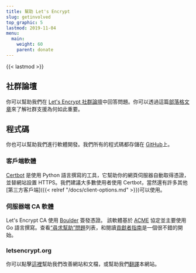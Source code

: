 ```yaml
---
title: 幫助 Let's Encrypt
slug: getinvolved
top_graphic: 5
lastmod: 2019-11-04
menu:
  main:
    weight: 60
    parent: donate
---
```


{{< lastmod >}}

## 社群論壇

你可以幫助我們在 [Let's Encrypt 社群論壇](https://community.letsencrypt.org/)中回答問題。你可以透過這篇[部落格文章](/2015/08/13/lets-encrypt-community-support.html)來了解社群支援為何如此重要。

## 程式碼

你也可以幫助我們進行軟體開發。我們所有的程式碼都存儲在 [GitHub](https://github.com/letsencrypt/)上。

### 客戶端軟體

[Certbot](https://github.com/certbot/certbot) 是使用 Python 語言撰寫的工具，它幫助你的網頁伺服器自動取得憑證，並替網站設置 HTTPS。我們建議大多數使用者使用 Certbot，當然還有許多其他[第三方客戶端]({{< relref "/docs/client-options.md" >}})可以使用。

### 伺服器端 CA 軟體

Let's Encrypt CA 使用 [Boulder](https://github.com/letsencrypt/boulder) 簽發憑證。 該軟體基於 [ACME](https://github.com/ietf-wg-acme/acme) 協定並主要使用 Go 語言撰寫。查看[“尋求幫助”問題](https://github.com/letsencrypt/boulder/labels/help%20wanted)列表，和閱讀[貢獻者指南](https://github.com/letsencrypt/boulder/blob/master/CONTRIBUTING.md)是一個很不錯的開始。

### letsencrypt.org

你可以點擊[這裡](https://github.com/letsencrypt/website)幫助我們改善網站和文檔，或幫助我們[翻譯](https://github.com/letsencrypt/website/blob/master/TRANSLATION.md)本網站。
